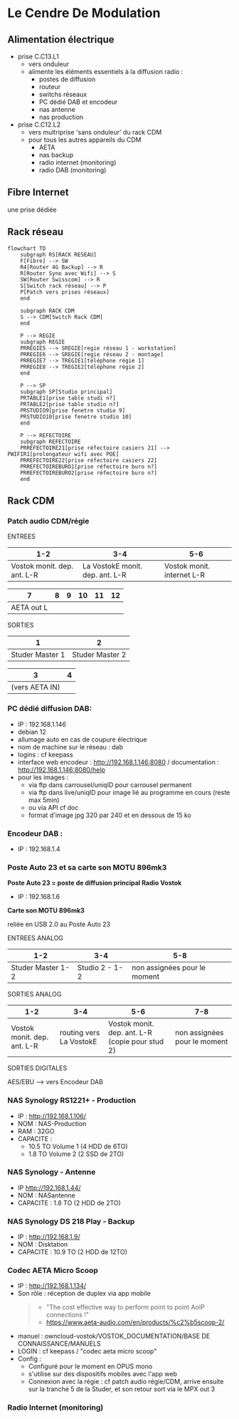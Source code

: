 #  Le Cendre De Modulation

## Alimentation électrique

- prise C.C13.L1
    - vers onduleur
    - alimente les éléments essentiels à la diffusion radio : 
        - postes de diffusion
        - routeur
        - switchs réseaux
        - PC dédié DAB et encodeur
        - nas antenne
        - nas production
- prise C.C12.L2
    - vers multriprise 'sans onduleur' du rack CDM
    - pour tous les autres appareils du CDM
        - AETA
        - nas backup
        - radio internet (monitoring)
        - radio DAB (monitoring)

## Fibre Internet

une prise dédiée


## Rack réseau

```mermaid
flowchart TD
    subgraph RS[RACK RESEAU]
    F[Fibre] --> SW
    R4[Router 4G Backup] --> R
    R[Router Syno avec Wifi] --> S
    SW[Router Swisscom] --> R
    S[Switch rack réseau] --> P
    P[Patch vers prises réseaux]
    end
    
    subgraph RACK CDM
    S --> CDM[Switch Rack CDM]
    end
    
    P --> REGIE
    subgraph REGIE
    PRREGIE5 --> SREGIE[regie réseau 1 - workstation]
    PRREGIE6 --> SREGIE[regie réseau 2 - montage]
    PRREGIE7 --> TREGIE1[téléphone régie 1]
    PRREGIE8 --> TREGIE2[téléphone régie 2]
    end
    
    P --> SP
    subgraph SP[Studio principal]
    PRTABLE1[prise table studi n?]
    PRTABLE2[prise table studio n?]
    PRSTUDIO9[prise fenetre studio 9]
    PRSTUDIO10[prise fenetre studio 10]
    end
    
    P --> REFECTOIRE
    subgraph REFECTOIRE
    PRREFECTOIRE21[prise réfectoire casiers 21] --> PWIFIR1[prolongateur wifi avec POE]
    PRREFECTOIRE22[prise réfectoire casiers 22]
    PRREFECTOIREBURO1[prise réfectoire buro n?]
    PRREFECTOIREBURO2[prise réfectoire buro n?]
    end
```

## Rack CDM

### Patch audio CDM/régie

ENTREES

| 1-2                          | 3-4                              | 5-6                        |
|----------------------------  | ---------------------------------|----------------------------|
| Vostok monit. dep. ant. L-R  | La VostokE monit. dep. ant. L-R  | Vostok monit. internet L-R |

| 7          | 8 | 9 | 10 | 11 | 12 |
|------------|---|---|----|----|----|
| AETA out L |   |   |    |    |    |

SORTIES

| 1               | 2                 |
|-----------------|-------------------|
| Studer Master 1 | Studer Master 2   |

| 3                 | 4 |
|-------------------|---|
| (vers AETA IN)    |   |

### PC dédié diffusion DAB: 

- IP : 192.168.1.146
- debian 12
- allumage auto en cas de coupure électrique
- nom de machine sur le réseau : dab
- logins : cf  keepass
- interface web encodeur : http://192.168.1.146:8080 / documentation : http://192.168.1.146:8080/help
- pour les images : 
  - via ftp dans carrousel/uniqID pour carrousel permanent
  - via ftp dans live/uniqID pour image lié au programme en cours (reste max 5min)
  - ou via API cf doc
  - format d'image jpg 320 par 240 et en dessous de 15 ko

### Encodeur DAB : 

- IP : 192.168.1.4

### Poste Auto 23 et sa carte son MOTU 896mk3

**Poste Auto 23 = poste de diffusion principal Radio Vostok**

- IP : 192.168.1.6

**Carte son MOTU 896mk3**

reliée en USB 2.0 au Poste Auto 23

ENTREES ANALOG

| 1-2               | 3-4            | 5-8                          |
|-------------------|----------------| -----------------------------|
| Studer Master 1-2 | Studio 2 - 1-2 | non assignées pour le moment |

SORTIES ANALOG 

| 1-2                         | 3-4                     | 5-6                                             | 7-8                          |
|-----------------------------|-------------------------|-------------------------------------------------|------------------------------|
| Vostok monit. dep. ant. L-R | routing vers La VostokE | Vostok monit. dep. ant. L-R (copie pour stud 2) | non assignées pour le moment |

SORTIES DIGITALES

AES/EBU --> vers Encodeur DAB



### NAS Synology RS1221+ - Production

- IP : http://192.168.1.106/
- NOM : NAS-Production
- RAM : 32GO
- CAPACITE : 
    - 10.5 TO Volume 1 (4 HDD de 6TO)
    - 1.8 TO Volume 2 (2 SSD de 2TO)

### NAS Synology - Antenne

- IP http://192.168.1.44/
- NOM : NASantenne
- CAPACITE : 1.8 TO (2 HDD de 2TO)

### NAS Synology DS 218 Play - Backup

- IP : http://192.168.1.9/
- NOM : Disktation
- CAPACITE : 10.9 TO (2 HDD de 12TO)

### Codec AETA Micro Scoop

- IP : http://192.168.1.134/
- Son rôle : réception de duplex via app mobile
  > - "The cost effective way to perform point to point AoIP connections !"
  > - https://www.aeta-audio.com/en/products/%c2%b5scoop-2/
- manuel : owncloud-vostok/VOSTOK_DOCUMENTATION/BASE DE CONNAISSANCE/MANUELS
- LOGIN : cf keepass / "codec aeta micro scoop"
- Config :
    * Configuré pour le moment en OPUS mono
    * s'utilise sur des dispositifs mobiles avec l'app web 
    * Connexion avec la régie : cf patch audio régie/CDM, arrive ensuite sur la tranche 5 de la Studer, et son retour sort via le MPX out 3
    
### Radio Internet (monitoring)

